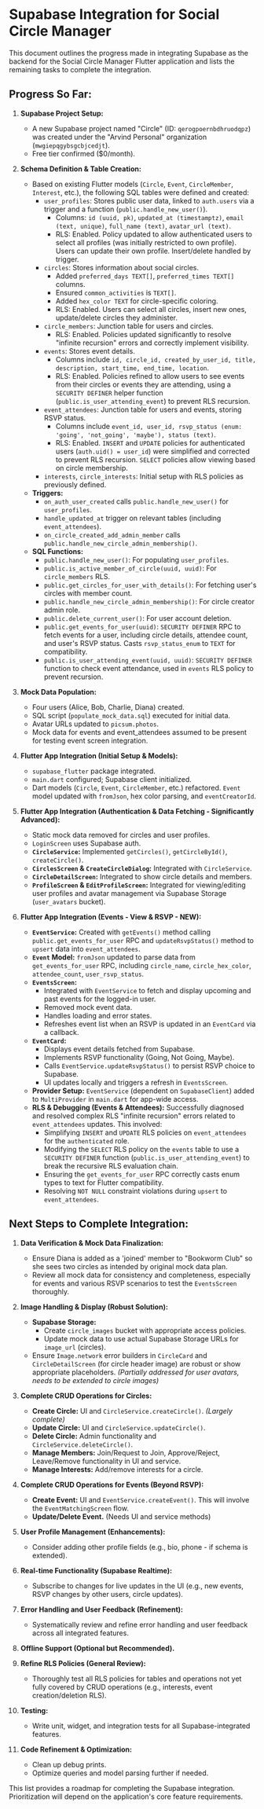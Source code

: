 # Supabase Integration for Social Circle Manager

This document outlines the progress made in integrating Supabase as the backend for the Social Circle Manager Flutter application and lists the remaining tasks to complete the integration.

## Progress So Far:

1.  **Supabase Project Setup:**
    *   A new Supabase project named "Circle" (ID: `qerogpoernbdhruodqpz`) was created under the "Arvind Personal" organization (`mwgiepqgybsgcbjcedjt`).
    *   Free tier confirmed ($0/month).

2.  **Schema Definition & Table Creation:**
    *   Based on existing Flutter models (`Circle`, `Event`, `CircleMember`, `Interest`, etc.), the following SQL tables were defined and created:
        *   `user_profiles`: Stores public user data, linked to `auth.users` via a trigger and a function (`public.handle_new_user()`).
            *   Columns: `id (uuid, pk)`, `updated_at (timestamptz)`, `email (text, unique)`, `full_name (text)`, `avatar_url (text)`.
            *   RLS: Enabled. Policy updated to allow authenticated users to select all profiles (was initially restricted to own profile). Users can update their own profile. Insert/delete handled by trigger.
        *   `circles`: Stores information about social circles.
            *   Added `preferred_days TEXT[]`, `preferred_times TEXT[]` columns.
            *   Ensured `common_activities` is `TEXT[]`.
            *   Added `hex_color TEXT` for circle-specific coloring.
            *   RLS: Enabled. Users can select all circles, insert new ones, update/delete circles they administer.
        *   `circle_members`: Junction table for users and circles.
            *   RLS: Enabled. Policies updated significantly to resolve "infinite recursion" errors and correctly implement visibility.
        *   `events`: Stores event details.
            *   Columns include `id, circle_id, created_by_user_id, title, description, start_time, end_time, location`.
            *   RLS: Enabled. Policies refined to allow users to see events from their circles or events they are attending, using a `SECURITY DEFINER` helper function (`public.is_user_attending_event`) to prevent RLS recursion.
        *   `event_attendees`: Junction table for users and events, storing RSVP status.
            *   Columns include `event_id, user_id, rsvp_status (enum: 'going', 'not_going', 'maybe'), status (text)`.
            *   RLS: Enabled. `INSERT` and `UPDATE` policies for authenticated users (`auth.uid() = user_id`) were simplified and corrected to prevent RLS recursion. `SELECT` policies allow viewing based on circle membership.
        *   `interests`, `circle_interests`: Initial setup with RLS policies as previously defined.
    *   **Triggers:**
        *   `on_auth_user_created` calls `public.handle_new_user()` for `user_profiles`.
        *   `handle_updated_at` trigger on relevant tables (including `event_attendees`).
        *   `on_circle_created_add_admin_member` calls `public.handle_new_circle_admin_membership()`.
    *   **SQL Functions:**
        *   `public.handle_new_user()`: For populating `user_profiles`.
        *   `public.is_active_member_of_circle(uuid, uuid)`: For `circle_members` RLS.
        *   `public.get_circles_for_user_with_details()`: For fetching user's circles with member count.
        *   `public.handle_new_circle_admin_membership()`: For circle creator admin role.
        *   `public.delete_current_user()`: For user account deletion.
        *   `public.get_events_for_user(uuid)`: `SECURITY DEFINER` RPC to fetch events for a user, including circle details, attendee count, and user's RSVP status. Casts `rsvp_status_enum` to `TEXT` for compatibility.
        *   `public.is_user_attending_event(uuid, uuid)`: `SECURITY DEFINER` function to check event attendance, used in `events` RLS policy to prevent recursion.

3.  **Mock Data Population:**
    *   Four users (Alice, Bob, Charlie, Diana) created.
    *   SQL script (`populate_mock_data.sql`) executed for initial data.
    *   Avatar URLs updated to `picsum.photos`.
    *   Mock data for events and event_attendees assumed to be present for testing event screen integration.

4.  **Flutter App Integration (Initial Setup & Models):**
    *   `supabase_flutter` package integrated.
    *   `main.dart` configured; Supabase client initialized.
    *   Dart models (`Circle`, `Event`, `CircleMember`, etc.) refactored. `Event` model updated with `fromJson`, hex color parsing, and `eventCreatorId`.

5.  **Flutter App Integration (Authentication & Data Fetching - Significantly Advanced):**
    *   Static mock data removed for circles and user profiles.
    *   `LoginScreen` uses Supabase auth.
    *   **`CircleService`:** Implemented `getCircles()`, `getCircleById()`, `createCircle()`.
    *   **`CirclesScreen` & `CreateCircleDialog`:** Integrated with `CircleService`.
    *   **`CircleDetailScreen`:** Integrated to show circle details and members.
    *   **`ProfileScreen` & `EditProfileScreen`:** Integrated for viewing/editing user profiles and avatar management via Supabase Storage (`user_avatars` bucket).

6.  **Flutter App Integration (Events - View & RSVP - NEW):**
    *   **`EventService`:** Created with `getEvents()` method calling `public.get_events_for_user` RPC and `updateRsvpStatus()` method to `upsert` data into `event_attendees`.
    *   **`Event` Model:** `fromJson` updated to parse data from `get_events_for_user` RPC, including `circle_name`, `circle_hex_color`, `attendee_count`, `user_rsvp_status`.
    *   **`EventsScreen`:** 
        *   Integrated with `EventService` to fetch and display upcoming and past events for the logged-in user.
        *   Removed mock event data.
        *   Handles loading and error states.
        *   Refreshes event list when an RSVP is updated in an `EventCard` via a callback.
    *   **`EventCard`:**
        *   Displays event details fetched from Supabase.
        *   Implements RSVP functionality (Going, Not Going, Maybe).
        *   Calls `EventService.updateRsvpStatus()` to persist RSVP choice to Supabase.
        *   UI updates locally and triggers a refresh in `EventsScreen`.
    *   **Provider Setup:** `EventService` (dependent on `SupabaseClient`) added to `MultiProvider` in `main.dart` for app-wide access.
    *   **RLS & Debugging (Events & Attendees):** Successfully diagnosed and resolved complex RLS "infinite recursion" errors related to `event_attendees` updates. This involved:
        *   Simplifying `INSERT` and `UPDATE` RLS policies on `event_attendees` for the `authenticated` role.
        *   Modifying the `SELECT` RLS policy on the `events` table to use a `SECURITY DEFINER` function (`public.is_user_attending_event`) to break the recursive RLS evaluation chain.
        *   Ensuring the `get_events_for_user` RPC correctly casts enum types to text for Flutter compatibility.
        *   Resolving `NOT NULL` constraint violations during `upsert` to `event_attendees`.

## Next Steps to Complete Integration:

1.  **Data Verification & Mock Data Finalization:**
    *   Ensure Diana is added as a 'joined' member to "Bookworm Club" so she sees two circles as intended by original mock data plan.
    *   Review all mock data for consistency and completeness, especially for events and various RSVP scenarios to test the `EventsScreen` thoroughly.

2.  **Image Handling & Display (Robust Solution):**
    *   **Supabase Storage:**
        *   Create `circle_images` bucket with appropriate access policies.
        *   Update mock data to use actual Supabase Storage URLs for `image_url` (circles).
    *   Ensure `Image.network` error builders in `CircleCard` and `CircleDetailScreen` (for circle header image) are robust or show appropriate placeholders. *(Partially addressed for user avatars, needs to be extended to circle images)*

3.  **Complete CRUD Operations for Circles:**
    *   **Create Circle:** UI and `CircleService.createCircle()`. *(Largely complete)*
    *   **Update Circle:** UI and `CircleService.updateCircle()`.
    *   **Delete Circle:** Admin functionality and `CircleService.deleteCircle()`.
    *   **Manage Members:** Join/Request to Join, Approve/Reject, Leave/Remove functionality in UI and service.
    *   **Manage Interests:** Add/remove interests for a circle.

4.  **Complete CRUD Operations for Events (Beyond RSVP):**
    *   **Create Event:** UI and `EventService.createEvent()`. This will involve the `EventMatchingScreen` flow.
    *   **Update/Delete Event.** (Needs UI and service methods)

5.  **User Profile Management (Enhancements):**
    *   Consider adding other profile fields (e.g., bio, phone - if schema is extended).

6.  **Real-time Functionality (Supabase Realtime):**
    *   Subscribe to changes for live updates in the UI (e.g., new events, RSVP changes by other users, circle updates).

7.  **Error Handling and User Feedback (Refinement):**
    *   Systematically review and refine error handling and user feedback across all integrated features.

8.  **Offline Support (Optional but Recommended).**

9.  **Refine RLS Policies (General Review):**
    *   Thoroughly test all RLS policies for tables and operations not yet fully covered by CRUD operations (e.g., interests, event creation/deletion RLS).

10. **Testing:**
    *   Write unit, widget, and integration tests for all Supabase-integrated features.

11. **Code Refinement & Optimization:**
    *   Clean up debug prints.
    *   Optimize queries and model parsing further if needed.

This list provides a roadmap for completing the Supabase integration. Prioritization will depend on the application's core feature requirements. 